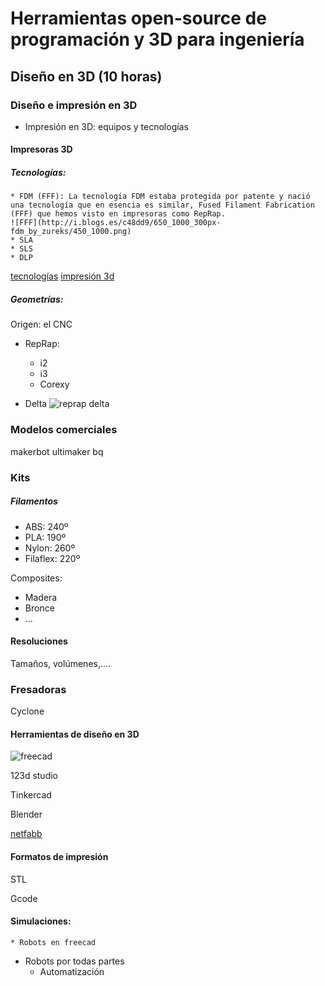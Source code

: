 
# Herramientas open-source de programación y 3D para ingeniería 

## Diseño en 3D (10 horas)

### Diseño e impresión en 3D 

* Impresión en 3D: equipos y tecnologías


#### Impresoras 3D

##### Tecnologías:

	* FDM (FFF): La tecnología FDM estaba protegida por patente y nació una tecnología que en esencia es similar, Fused Filament Fabrication (FFF) que hemos visto en impresoras como RepRap.
	![FFF](http://i.blogs.es/c48dd9/650_1000_300px-fdm_by_zureks/450_1000.png)
	* SLA
	* SLS
	* DLP

[tecnologías](http://www.xataka.com/perifericos/estas-son-las-tecnologias-de-impresion-3d-que-hay-sobre-la-mesa-y-lo-que-puedes-esperar-de-ellas)
[impresión 3d](http://es.wikipedia.org/wiki/Impresi%C3%B3n_3D)

##### Geometrías:

Origen: el CNC

* RepRap:
	* i2
	* i3
	* Corexy

* Delta
![reprap delta](http://jeromeabel.net/files/ressources/democratie-industrielle/bonus-images/fab/delta-robot-reprap-helium-frog.jpg)


### Modelos comerciales

makerbot
ultimaker
bq

### Kits

##### Filamentos

* ABS: 240º
* PLA: 190º
* Nylon: 260º
* Filaflex: 220º

Composites:

* Madera
* Bronce
* ...

#### Resoluciones

Tamaños, volúmenes,....

### Fresadoras

Cyclone

#### Herramientas de diseño en 3D

![freecad](http://jeromeabel.net/files/ressources/democratie-industrielle/bonus-images/fab/FreeCAD_aeroponic_system.jpg)

123d studio

Tinkercad

Blender

[netfabb](http://www.netfabb.com/engine_ultimaker.php)

#### Formatos de impresión

STL

Gcode

#### Simulaciones: 
	
	* Robots en freecad


* Robots por todas partes
	* Automatización

	